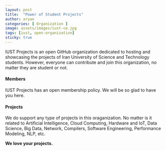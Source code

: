 ```yaml
---
layout: post
title:  "Power of Student Projects"
author: aryan
categories: [ Organization ]
image: assets/images/iust-ce.jpg
tags: [iust, open-organization]
sticky: true
---
```


IUST Projects is an open GitHub organization dedicated to hosting and showcasing the projects of Iran University of Science and Technology students. However, everyone can contribute and join this organization, no matter they are student or not.

#### Members

IUST Projects has an open membership policy. We will be so glad to have you here.

#### Projects

We do support any type of projects in this oraganization. No matter is it related to Artificial Intelligence, Cloud Computing, Hardware and IoT, Data Science, Big Data, Network, Compilers, Software Engineering, Performance Modeling, NLP, etc.

**We love your projects.**